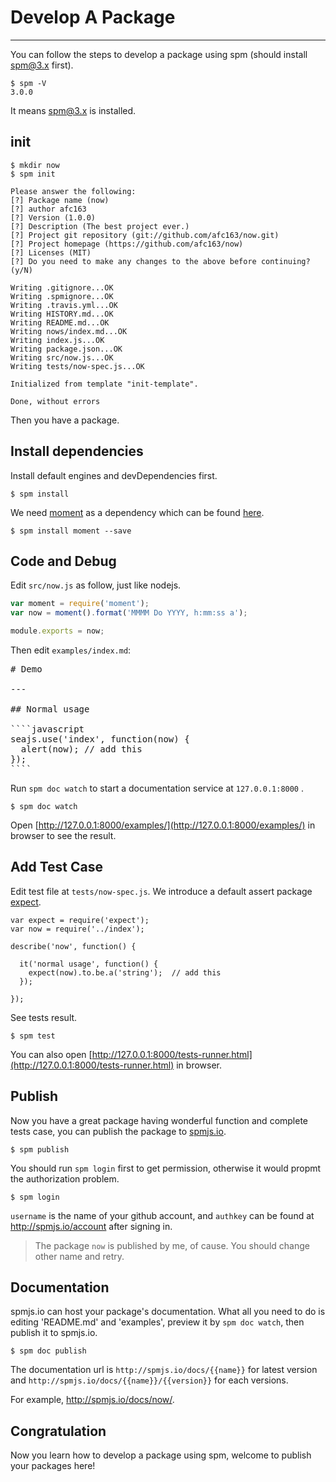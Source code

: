 # Develop A Package

---

You can follow the steps to develop a package using spm (should install spm@3.x first).

```
$ spm -V
3.0.0
```

It means spm@3.x is installed.

## init

```
$ mkdir now
$ spm init
```

```
Please answer the following:
[?] Package name (now) 
[?] author afc163
[?] Version (1.0.0) 
[?] Description (The best project ever.) 
[?] Project git repository (git://github.com/afc163/now.git) 
[?] Project homepage (https://github.com/afc163/now) 
[?] Licenses (MIT) 
[?] Do you need to make any changes to the above before continuing? (y/N) 

Writing .gitignore...OK
Writing .spmignore...OK
Writing .travis.yml...OK
Writing HISTORY.md...OK
Writing README.md...OK
Writing nows/index.md...OK
Writing index.js...OK
Writing package.json...OK
Writing src/now.js...OK
Writing tests/now-spec.js...OK

Initialized from template "init-template".

Done, without errors
```

Then you have a package.

## Install dependencies

Install default engines and devDependencies first.

```
$ spm install
```

We need [moment](http://momentjs.com) as a dependency which can be found [here](http://spmjs.io/package/moment).

```
$ spm install moment --save
```

## Code and Debug

Edit `src/now.js` as follow, just like nodejs.

```js
var moment = require('moment');
var now = moment().format('MMMM Do YYYY, h:mm:ss a');

module.exports = now;
```

Then edit `examples/index.md`:

<pre>
# Demo

---

## Normal usage

````javascript
seajs.use('index', function(now) {
  alert(now); // add this
});
````
</pre>


Run `spm doc watch` to start a documentation service at `127.0.0.1:8000` .

```
$ spm doc watch
```

Open [http://127.0.0.1:8000/examples/](http://127.0.0.1:8000/examples/) in browser to see the result.


## Add Test Case

Edit test file at `tests/now-spec.js`. We introduce a default assert package [expect](http://spmjs.io/package/expect).

```
var expect = require('expect');
var now = require('../index');

describe('now', function() {

  it('normal usage', function() {
    expect(now).to.be.a('string');  // add this
  });

});
```

See tests result.

```
$ spm test
```

You can also open [http://127.0.0.1:8000/tests-runner.html](http://127.0.0.1:8000/tests-runner.html) in browser.

## Publish

Now you have a great package having wonderful function and complete tests case, you can publish the package to [spmjs.io](http://spmjs.io/).

```
$ spm publish
```

You should run `spm login` first to get permission, otherwise it would propmt the authorization problem. 

```
$ spm login
```

`username` is the name of your github account, and `authkey` can be found at http://spmjs.io/account after signing in.

> The package `now` is published by me, of cause. You should change other name and retry.

## Documentation

spmjs.io can host your package's documentation. What all you need to do is editing 'README.md' and 'examples', preview it by `spm doc watch`, then publish it to spmjs.io.

```
$ spm doc publish
```

The documentation url is `http://spmjs.io/docs/{{name}}` for latest version and `http://spmjs.io/docs/{{name}}/{{version}}` for each versions.

For example, http://spmjs.io/docs/now/.

## Congratulation

Now you learn how to develop a package using spm, welcome to publish your packages here!

